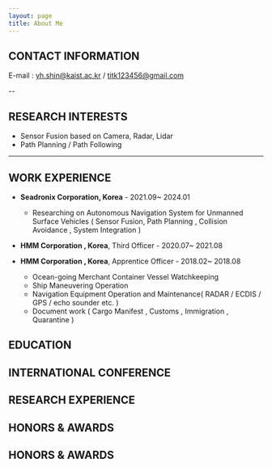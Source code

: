 ```yaml
---
layout: page
title: About Me
---
```


## CONTACT INFORMATION
E-mail : yh.shin@kaist.ac.kr / titk123456@gmail.com

--

## RESEARCH INTERESTS

* Sensor Fusion based on Camera, Radar, Lidar
* Path Planning / Path Following

---

## WORK EXPERIENCE

* **Seadronix Corporation, Korea** - 2021.09~ 2024.01 
  * Researching on Autonomous Navigation System for Unmanned Surface Vehicles
( Sensor Fusion, Path Planning , Collision Avoidance , System Integration )

* **HMM Corporation , Korea**, Third Officer - 2020.07~ 2021.08
* **HMM Corporation , Korea**, Apprentice Officer - 2018.02~ 2018.08 
  * Ocean-going Merchant Container Vessel Watchkeeping
  * Ship Maneuvering Operation
  * Navigation Equipment Operation and Maintenance( RADAR / ECDIS / GPS / echo sounder etc. )
  * Document work ( Cargo Manifest , Customs , Immigration , Quarantine )

## EDUCATION

## INTERNATIONAL CONFERENCE

## RESEARCH EXPERIENCE

## HONORS & AWARDS

## HONORS & AWARDS





